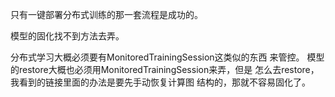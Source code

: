 只有一键部署分布式训练的那一套流程是成功的。

模型的固化找不到方法去弄。

分布式学习大概必须要有MonitoredTrainingSession这类似的东西
来管控。
模型的restore大概也必须用MonitoredTrainingSession来弄，但是
怎么去restore，我看到的链接里面的办法是要先手动恢复计算图
结构的，那就不容易固化了。